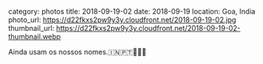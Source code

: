 category: photos 
title: 2018-09-19-02
date: 2018-09-19
location: Goa, India
photo_url: https://d22fkxs2pw9y3y.cloudfront.net/2018-09-19-02.jpg
thumbnail_url: https://d22fkxs2pw9y3y.cloudfront.net/2018-09-19-02-thumbnail.webp

Ainda usam os nossos nomes.🇮🇳🇵🇹👳🏾‍♂️      